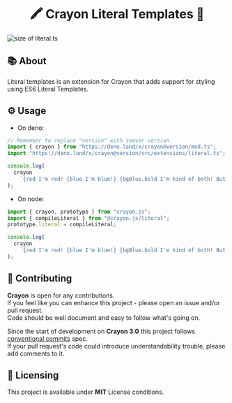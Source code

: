<h1 align="center">🖍️ Crayon Literal Templates 📄</h1>

![size of literal.ts](https://github.com/crayon-js/crayon/raw/main/docs/badges/size/literal.svg)

## 📚 About

Literal templates is an extension for Crayon that adds support for styling using
ES6 Literal Templates.

## ⚙️ Usage

- On deno:

```ts
// Remember to replace "version" with semver version
import { crayon } from "https://deno.land/x/crayon@version/mod.ts";
import "https://deno.land/x/crayon@version/src/extensions/literal.ts";

console.log(
  crayon
    `{red I'm red! {blue I'm blue!} {bgBlue.bold I'm kind of both! But also bold!}}`,
);
```

- On node:

```ts
import { crayon, prototype } from "crayon.js";
import { compileLiteral } from "@crayon.js/literal";
prototype.literal = compileLiteral;

console.log(
  crayon
    `{red I'm red! {blue I'm blue!} {bgBlue.bold I'm kind of both! But also bold!}}`,
);
```

## 🤝 Contributing

**Crayon** is open for any contributions. <br /> If you feel like you can
enhance this project - please open an issue and/or pull request. <br /> Code
should be well document and easy to follow what's going on.

Since the start of development on **Crayon 3.0** this project follows
[conventional commits](https://www.conventionalcommits.org/en/v1.0.0/) spec.
<br /> If your pull request's code could introduce understandability trouble,
please add comments to it.

## 📝 Licensing

This project is available under **MIT** License conditions.
